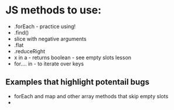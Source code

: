 # JS methods to use:
*  .forEach - practice using!
*  .find()
*  slice with negative arguments 
*  .flat
*  .reduceRight
*   x in a - returns boolean - see empty slots lesson
*   for.... in - to iterate over keys

## Examples that highlight potentail bugs
*   forEach and map and other array methods that skip empty slots
*   
